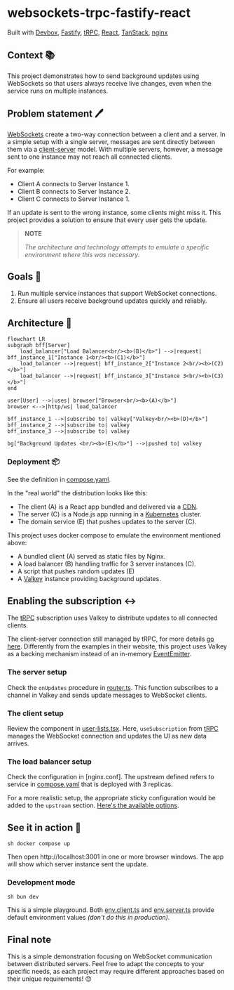 # websockets-trpc-fastify-react

Built with [Devbox](https://www.jetify.com/devbox/docs/contributor-quickstart),
[Fastify](https://fastify.dev), [tRPC](https://github.com/trpc/trpc),
[React](https://github.com/facebook/react),
[TanStack](https://github.com/tanstack), [nginx](https://github.com/nginx/nginx)

## Context :books:

This project demonstrates how to send background updates using WebSockets so
that users always receive live changes, even when the service runs on multiple
instances.

## Problem statement :pen:

[WebSockets][ws] create a two-way connection between a client and a server. In a
simple setup with a single server, messages are sent directly between them via a
[client-server][client-server] model. With multiple servers, however, a message
sent to one instance may not reach all connected clients.

For example:

- Client A connects to Server Instance 1.
- Client B connects to Server Instance 2.
- Client C connects to Server Instance 1.

If an update is sent to the wrong instance, some clients might miss it. This
project provides a solution to ensure that every user gets the update.

> **NOTE**
>
> _The architecture and technology attempts to emulate a specific environment
> where this was necessary._

## Goals :dart:

1. Run multiple service instances that support WebSocket connections.
2. Ensure all users receive background updates quickly and reliably.

## Architecture :bricks:

```mermaid
flowchart LR
subgraph bff[Server]
    load_balancer["Load Balancer<br/><b>(B)</b>"] -->|request| bff_instance_1["Instance 1<br/><b>(C1)</b>"]
    load_balancer -->|request| bff_instance_2["Instance 2<br/><b>(C2)</b>"]
    load_balancer -->|request| bff_instance_3["Instance 3<br/><b>(C3)</b>"]
end

user[User] -->|uses| browser["Browser<br/><b>(A)</b>"]
browser <-->|http/ws| load_balancer

bff_instance_1 -->|subscribe to| valkey["Valkey<br/><b>(D)</b>"]
bff_instance_2 -->|subscribe to| valkey
bff_instance_3 -->|subscribe to| valkey

bg["Background Updates <br/><b>(E)</b>"] -->|pushed to| valkey
```

### Deployment :package:

See the definition in [compose.yaml](./compose.yaml).

In the "real world" the distribution looks like this:

- The client (A) is a React app bundled and delivered via a [CDN][cdn].
- The server (C) is a Node.js app running in a [Kubernetes][kubernetes] cluster.
- The domain service (E) that pushes updates to the server (C).

This project uses docker compose to emulate the environment mentioned above:

- A bundled client (A) served as static files by Nginx.
- A load balancer (B) handling traffic for 3 server instances (C).
- A script that pushes random updates (E)
- A [Valkey][valkey] instance providing background updates.

## Enabling the subscription :left_right_arrow:

The [tRPC][trpc] subscription uses Valkey to distribute updates to all connected
clients.

The client-server connection still managed by tRPC, for more details [go
here][trpc-sub]. Differently from the examples in their website, this project
uses Valkey as a backing mechanism instead of an in-memory
[EventEmitter][node-ee].

### The server setup

Check the `onUpdates` procedure in [router.ts](app/server/src/router.ts). This
function subscribes to a channel in Valkey and sends update messages to
WebSocket clients.

### The client setup

Review the component in [user-lists.tsx](app/client/src/user-lists.tsx). Here,
`useSubscription` from [tRPC][trpc] manages the WebSocket connection and updates
the UI as new data arrives.

### The load balancer setup

Check the configuration in [nginx.conf]. The upstream defined refers to service
in [compose.yaml](./compose.yaml) that is deployed with 3 replicas.

For a more realistic setup, the appropriate sticky configuration would be added
to the `upstream` section. [Here's the available options][nginx-sticky].

## See it in action :eyes:

`sh docker compose up `

Then open http://localhost:3001 in one or more browser windows. The app will
show which server instance sent the update.

### Development mode

`sh bun dev `

This is a simple playground. Both
[env.client.ts](./app/client/src/infra/env.client.ts) and
[env.server.ts](./app/server/src/infra/env.server.ts) provide default
environment values _(don't do this in production)_.

## Final note

This is a simple demonstration focusing on WebSocket communication between
distributed servers. Feel free to adapt the concepts to your specific needs, as
each project may require different approaches based on their unique
requirements! 😊

[ws]: https://en.wikipedia.org/wiki/WebSocket
[client-server]: https://en.wikipedia.org/wiki/Client%E2%80%93server_model
[cdn]: https://en.wikipedia.org/wiki/Content_delivery_network
[kubernetes]: https://en.wikipedia.org/wiki/Kubernetes
[trpc]: https://trpc.io
[trpc-sub]: https://trpc.io/docs/server/subscriptions
[valkey]: https://github.com/valkey-io/valkey
[node-ee]: https://nodejs.org/en/learn/asynchronous-work/the-nodejs-event-emitter
[nginx-sticky]: https://nginx.org/en/docs/http/ngx_http_upstream_module.html#sticky

